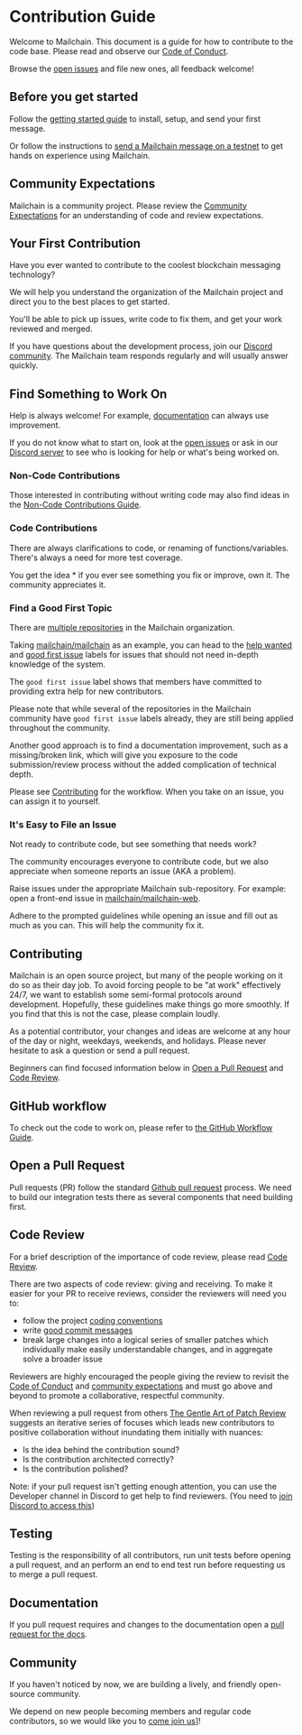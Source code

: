 # Contribution Guide

Welcome to Mailchain. This document is a guide for how to contribute to the code base. Please read and observe our [Code of Conduct][code_of_conduct].

Browse the [open issues][open_issues] and file new ones, all feedback welcome!

## Before you get started

Follow the [getting started guide][getting_started] to install, setup, and send your first message.

Or follow the instructions to [send a Mailchain message on a testnet][docs_mailchain_testnet] to get hands on experience using Mailchain.

## Community Expectations

Mailchain is a community project. Please review the [Community Expectations](expectations.md) for an understanding of code and review expectations.

## Your First Contribution

Have you ever wanted to contribute to the coolest blockchain messaging technology?

We will help you understand the organization of the Mailchain project and direct you to the best places to get started.

You'll be able to pick up issues, write code to fix them, and get your work reviewed and merged.

If you have questions about the development process, join our [Discord community][communication_discord].  The Mailchain team responds regularly and will usually answer quickly.

## Find Something to Work On

Help is always welcome! For example, [documentation](https://docs.mailchain.xyz) can always use improvement.

If you do not know what to start on, look at the [open issues](https://github.com/mailchain/mailchain/issues) or ask in our [Discord server][communication_discord] to see who is looking for help or what's being worked on.

### Non-Code Contributions

Those interested in contributing without writing code may also find ideas in the [Non-Code Contributions Guide](non-code-contributions.md).

### Code Contributions

There are always clarifications to code, or renaming of functions/variables. There's always a need for more test coverage.

You get the idea * if you ever see something you fix or improve, own it. The community appreciates it.

### Find a Good First Topic

There are [multiple repositories](https://github.com/mailchain/) in the Mailchain organization.

Taking [mailchain/mailchain](https://github.com/mailchain/mailchain) as an example, you can head to the [help wanted](https://github.com/mailchain/mailchain/issues?utf8=%E2%9C%93&q=is%3Aissue+is%3Aopen+label%3A%22help+wanted%22) and [good first issue](https://github.com/mailchain/mailchain/issues?q=is%3Aissue+is%3Aopen+label%3A%22good+first+issue%22) labels for issues that should not need in-depth knowledge of the system.

The `good first issue` label shows that members have committed to providing extra help for new contributors.

Please note that while several of the repositories in the Mailchain community have `good first issue` labels already, they are still being applied throughout the community.

Another good approach is to find a documentation improvement, such as a missing/broken link, which will give you exposure to the code submission/review process without the added complication of technical depth.

Please see [Contributing](#contributing) for the workflow. When you take on an issue, you can assign it to yourself.

### It's Easy to File an Issue

Not ready to contribute code, but see something that needs work?

The community encourages everyone to contribute code, but we also appreciate when someone reports an issue (AKA a problem).

Raise issues under the appropriate Mailchain sub-repository. For example: open a front-end issue in [mailchain/mailchain-web](https://github.com/mailchain/mailchain-web).

Adhere to the prompted guidelines while opening an issue and fill out as much as you can. This will help the community fix it.

## Contributing

Mailchain is an open source project, but many of the people working on it do so as their day job. To avoid forcing people to be "at work" effectively 24/7, we want to establish some semi-formal protocols around development. Hopefully, these guidelines make things go more smoothly. If you find that this is not the case, please complain loudly.

As a potential contributor, your changes and ideas are welcome at any hour of the day or night, weekdays, weekends, and holidays. Please never hesitate to ask a question or send a pull request.

Beginners can find focused information below in [Open a Pull Request](#open-a-pull-request) and [Code Review](#code-review).

## GitHub workflow

To check out the code to work on, please refer to [the GitHub Workflow Guide](./github-workflow.md).

## Open a Pull Request

Pull requests (PR) follow the standard [Github pull request](https://help.github.com/articles/about-pull-requests/) process. We need to build our integration tests there as several components that need building first.

## Code Review

For a brief description of the importance of code review, please read [Code Review](/contributions/expectations.md#code-review).  

There are two aspects of code review: giving and receiving.
To make it easier for your PR to receive reviews, consider the reviewers will need you to:

* follow the project [coding conventions](./coding-conventions.md)
* write [good commit messages](https://chris.beams.io/posts/git-commit/)
* break large changes into a logical series of smaller patches which individually make easily understandable changes, and in aggregate solve a broader issue

Reviewers are highly encouraged the people giving the review to revisit the [Code of Conduct](/code-of-conduct.md) and [community expectations](./expectations.md) and must go above and beyond to promote a collaborative, respectful community.

When reviewing a pull request from others [The Gentle Art of Patch Review](http://sage.thesharps.us/2014/09/01/the-gentle-art-of-patch-review/) suggests an iterative series of focuses which leads new contributors to positive collaboration without inundating them initially with nuances:

* Is the idea behind the contribution sound?
* Is the contribution architected correctly?
* Is the contribution polished?

Note: if your pull request isn't getting enough attention, you can use the Developer channel in Discord to get help to find reviewers. (You need to [join Discord to access this][communication_discord])

## Testing

Testing is the responsibility of all contributors, run unit tests before opening a pull request, and an perform an end to end test run before requesting us to merge a pull request.

## Documentation

If you pull request requires and changes to the documentation open a [pull request for the docs](https://github.com/mailchain/docs.mailchain.xyz/).

## Community

If you haven't noticed by now, we are building a lively, and friendly open-source community.

We depend on new people becoming members and regular code contributors, so we would like you to [come join us][communication_discord]]!

[code_of_conduct]: </code-of-conduct.md>
[communication_discord]: </communication#community-chat>
[docs_mailchain_testnet]: <https://docs.mailchain.xyz/development/sending-testnet-messages>
[getting_started]: <https://docs.mailchain.xyz/getting-started>
[open_issues]: <https://github.com/mailchain/mailchain/issues>
[slack_join]: <https://join.slack.com/t/mailchain/shared_invite/enQtODgzNjIxMTEwODY1LWI3ZTU2MTBiODFhMmZmZmU5ODhmNzk4ZWFjM2ZkZTE5ZTNjNGZjMjU2NGY1MmM0ZjkwNzM5OTk4YTk4ZmZkN2E>
[pr-reviews-slack]: <https://mailchain.slack.com/messages/pr-reviews>
